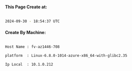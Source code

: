 
   
#### This Page Create at:

```bash

2024-09-30 - 18:54:37 UTC

```

#### Create By Machine:

```bash

Host Name : fv-az1446-708

platform  : Linux-6.8.0-1014-azure-x86_64-with-glibc2.35

Ip Local  : 10.1.0.212

```

